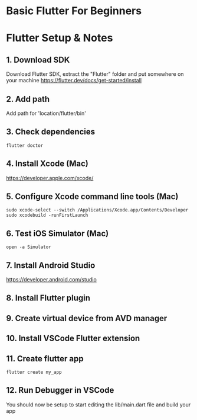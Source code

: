 # Basic Flutter For Beginners
# Flutter Setup & Notes

## 1. Download SDK

Download Flutter SDK, extract the "Flutter" folder and put somewhere on your machine
https://flutter.dev/docs/get-started/install

## 2. Add path

Add path for 'location/flutter/bin'

## 3. Check dependencies

```
flutter doctor
```

## 4. Install Xcode (Mac)

https://developer.apple.com/xcode/

## 5. Configure Xcode command line tools (Mac)

```
sudo xcode-select --switch /Applications/Xcode.app/Contents/Developer
sudo xcodebuild -runFirstLaunch
```

## 6. Test iOS Simulator (Mac)

```
open -a Simulator
```

## 7. Install Android Studio

https://developer.android.com/studio

## 8. Install Flutter plugin

## 9. Create virtual device from AVD manager

## 10. Install VSCode Flutter extension

## 11. Create flutter app

```
flutter create my_app
```

## 12. Run Debugger in VSCode

You should now be setup to start editing the lib/main.dart file and build your app
